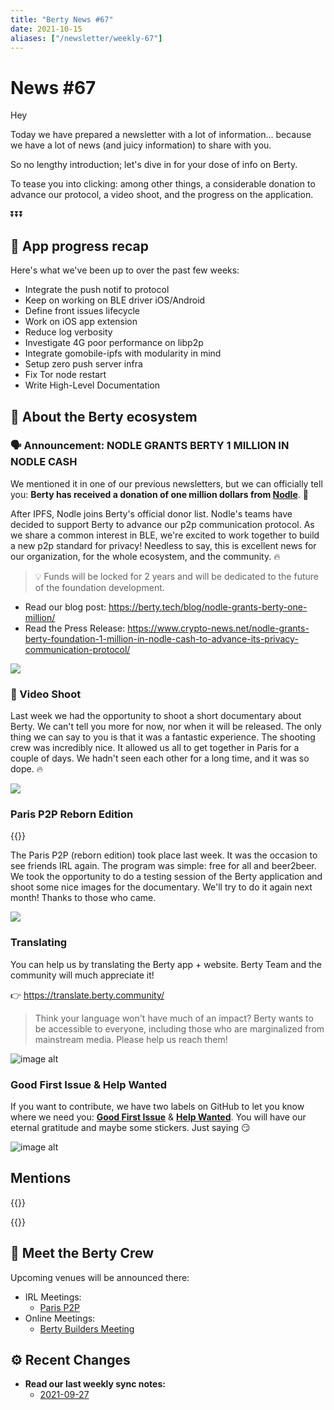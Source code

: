 ```yaml
---
title: "Berty News #67"
date: 2021-10-15
aliases: ["/newsletter/weekly-67"]
---
```


# News #67

Hey 

Today we have prepared a newsletter with a lot of information... because we have a lot of news (and juicy information) to share with you. 

So no lengthy introduction; let's dive in for your dose of info on Berty. 

To tease you into clicking: among other things, a considerable donation to advance our protocol, a video shoot, and the progress on the application. 

⏬⏬⏬


## 📱 App progress recap

Here's what we've been up to over the past few weeks: 
* Integrate the push notif to protocol
* Keep on working on BLE driver iOS/Android
* Define front issues lifecycle
* Work on iOS app extension
* Reduce log verbosity
* Investigate 4G poor performance on libp2p
* Integrate gomobile-ipfs with modularity in mind
* Setup zero push server infra
* Fix Tor node restart
* Write High-Level Documentation


## 🚀 About the Berty ecosystem
 
### 🗣️ Announcement: NODLE GRANTS BERTY 1 MILLION IN NODLE CASH

We mentioned it in one of our previous newsletters, but we can officially tell you: **Berty has received a donation of one million dollars from [Nodle](https://nodle.io/)**. 🎉

After IPFS, Nodle joins Berty's official donor list. Nodle's teams have decided to support Berty to advance our p2p communication protocol. As we share a common interest in BLE, we're excited to work together to build a new p2p standard for privacy! Needless to say, this is excellent news for our organization, for the whole ecosystem, and the community. 🔥

> 💡 Funds will be locked for 2 years and will be dedicated to the future of the foundation development.

* Read our blog post: https://berty.tech/blog/nodle-grants-berty-one-million/
* Read the Press Release: https://www.crypto-news.net/nodle-grants-berty-foundation-1-million-in-nodle-cash-to-advance-its-privacy-communication-protocol/


![](https://i.giphy.com/media/lptjRBxFKCJmFoibP3/giphy.webp)



### 🎥 Video Shoot

Last week we had the opportunity to shoot a short documentary about Berty. We can't tell you more for now, nor when it will be released. The only thing we can say to you is that it was a fantastic experience. The shooting crew was incredibly nice. It allowed us all to get together in Paris for a couple of days. We hadn't seen each other for a long time, and it was so dope. 🔥

![](https://i.imgur.com/fDkv5ni.jpg)

### Paris P2P Reborn Edition

{{<tweet id="1444949969123823618">}}

The Paris P2P (reborn edition) took place last week. It was the occasion to see friends IRL again. The program was simple: free for all and beer2beer. We took the opportunity to do a testing session of the Berty application and shoot some nice images for the documentary. We'll try to do it again next month! Thanks to those who came.

![](https://i.imgur.com/mdlpr1F.jpg)





### Translating 

You can help us by translating the Berty app + website. Berty Team and the community will much appreciate it! 

👉 https://translate.berty.community/  

> Think your language won't have much of an impact? Berty wants to be accessible to everyone, including those who are marginalized from mainstream media. Please help us reach them!

![image alt](https://media.giphy.com/media/26BRDvCpnEukGhmHC/giphy.gif)

### Good First Issue & Help Wanted

If you want to contribute, we have two labels on GitHub to let you know where we need you: [**Good First Issue**](https://github.com/issues?q=is%3Aissue+is%3Aopen+org%3Aberty+label%3A%22good+first+issue%22+sort%3Aupdated-desc) & [**Help Wanted**](https://github.com/issues?q=is%3Aissue+is%3Aopen+org%3Aberty+label%3A%22help+wanted%22+sort%3Aupdated-desc+). You will have our eternal gratitude and maybe some stickers. Just saying 😏

![image alt](https://media.giphy.com/media/14jQC2AONxNBHq/giphy.gif)

## Mentions


{{<tweet id="1448313882708221953">}}

{{<tweet id="1448323108830654466">}}


## 🎉 Meet the Berty Crew

Upcoming venues will be announced there:

* IRL Meetings: 
    * [Paris P2P](https://p2p.paris/)
* Online Meetings:
    * [Berty Builders Meeting](https://www.meetup.com/berty-hq/)

## ⚙️ Recent Changes

* **Read our last weekly sync notes:**
    * [2021-09-27](https://github.com/berty/community/blob/master/meeting-notes/2021/Q3/2021-09-27--staff-team-weekly-sync.md)


